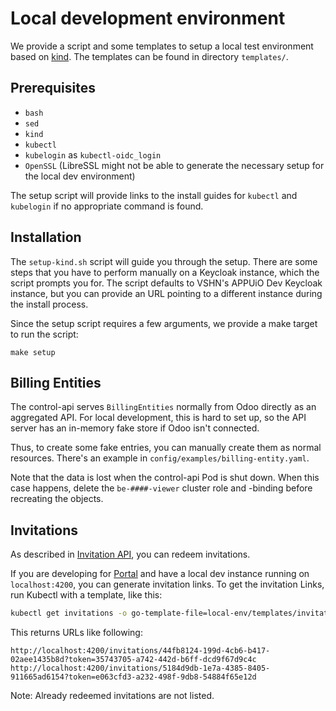 # Local development environment

We provide a script and some templates to setup a local test environment based on [kind](https://kind.sigs.k8s.io/).
The templates can be found in directory `templates/`.

## Prerequisites

* `bash`
* `sed`
* `kind`
* `kubectl`
* `kubelogin` as `kubectl-oidc_login`
* `OpenSSL` (LibreSSL might not be able to generate the necessary setup for the local dev environment)

The setup script will provide links to the install guides for `kubectl` and `kubelogin` if no appropriate command is found.

## Installation

The `setup-kind.sh` script will guide you through the setup.
There are some steps that you have to perform manually on a Keycloak instance, which the script prompts you for.
The script defaults to VSHN's APPUiO Dev Keycloak instance, but you can provide an URL pointing to a different instance during the install process.

Since the setup script requires a few arguments, we provide a make target to run the script:

```
make setup
```

## Billing Entities

The control-api serves `BillingEntities` normally from Odoo directly as an aggregated API.
For local development, this is hard to set up, so the API server has an in-memory fake store if Odoo isn't connected.

Thus, to create some fake entries, you can manually create them as normal resources.
There's an example in `config/examples/billing-entity.yaml`.

Note that the data is lost when the control-api Pod is shut down.
When this case happens, delete the `be-####-viewer` cluster role and -binding before recreating the objects.

## Invitations

As described in [Invitation API](https://kb.vshn.ch/appuio-cloud/references/architecture/control-api-invitation.html), you can redeem invitations.

If you are developing for [Portal](https://github.com/appuio/cloud-portal) and have a local dev instance running on `localhost:4200`, you can generate invitation links.
To get the invitation Links, run Kubectl with a template, like this:
```bash
kubectl get invitations -o go-template-file=local-env/templates/invitation-token.tpl
```
This returns URLs like following:
```
http://localhost:4200/invitations/44fb8124-199d-4cb6-b417-02aee1435b8d?token=35743705-a742-442d-b6ff-dcd9f67d9c4c
http://localhost:4200/invitations/5184d9db-1e7a-4385-8405-911665ad6154?token=e063cfd3-a232-498f-9db8-54884f65e12d
```
Note: Already redeemed invitations are not listed.
